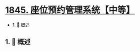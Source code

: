 # [1845. 座位预约管理系统【中等】](https://github.com/tnotesjs/TNotes.leetcode/tree/main/notes/1845.%20%E5%BA%A7%E4%BD%8D%E9%A2%84%E7%BA%A6%E7%AE%A1%E7%90%86%E7%B3%BB%E7%BB%9F%E3%80%90%E4%B8%AD%E7%AD%89%E3%80%91)

<!-- region:toc -->

- [1. 📝 概述](#1--概述)

<!-- endregion:toc -->

## 1. 📝 概述
